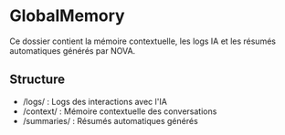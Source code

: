 # GlobalMemory

Ce dossier contient la mémoire contextuelle, les logs IA et les résumés automatiques générés par NOVA.

## Structure

- /logs/ : Logs des interactions avec l'IA
- /context/ : Mémoire contextuelle des conversations
- /summaries/ : Résumés automatiques générés